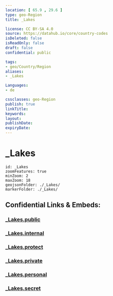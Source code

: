 ```yaml
---
location: [ 65.9 , 29.6 ] 
type: geo-Region
title: _Lakes

license: CC BY-SA 4.0
source: https://datahub.io/core/country-codes
isDeleted: false
isReadOnly: false
draft: false
confidential: public

tags:
- geo/Country/Region
aliases:
- _Lakes

Languages:
- de

cssclasses: geo-Region
publish: true
linkTitle: 
keywords: 
layout: 
publishDate: 
expiryDate: 
---
```


# _Lakes

```leaflet
id: _Lakes
zoomFeatures: true 
minZoom: 2 
maxZoom: 18
geojsonFolder: ./_Lakes/
markerFolder: ./_Lakes/
```


## Confidential Links & Embeds: 

### [_Lakes.public](/_public/\Earth\Continent\Europe\Europe~North\Finland\Provinces~Finland\Oulu\counties~Oulu\Ostrobothnia~North_Lakes.public.md) 

### [_Lakes.internal](/_internal/\Earth\Continent\Europe\Europe~North\Finland\Provinces~Finland\Oulu\counties~Oulu\Ostrobothnia~North_Lakes.internal.md) 

### [_Lakes.protect](/_protect/\Earth\Continent\Europe\Europe~North\Finland\Provinces~Finland\Oulu\counties~Oulu\Ostrobothnia~North_Lakes.protect.md) 

### [_Lakes.private](/_private/\Earth\Continent\Europe\Europe~North\Finland\Provinces~Finland\Oulu\counties~Oulu\Ostrobothnia~North_Lakes.private.md) 

### [_Lakes.personal](/_personal/\Earth\Continent\Europe\Europe~North\Finland\Provinces~Finland\Oulu\counties~Oulu\Ostrobothnia~North_Lakes.personal.md) 

### [_Lakes.secret](/_secret/\Earth\Continent\Europe\Europe~North\Finland\Provinces~Finland\Oulu\counties~Oulu\Ostrobothnia~North_Lakes.secret.md)

